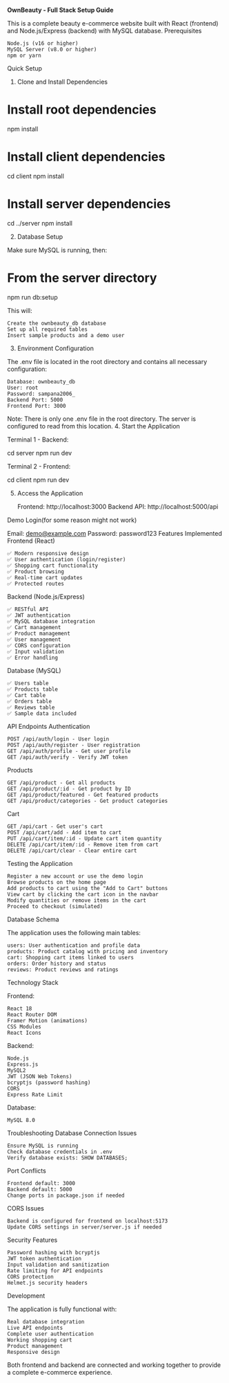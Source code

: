 **OwnBeauty - Full Stack Setup Guide**

This is a complete beauty e-commerce website built with React (frontend) and Node.js/Express (backend) with MySQL database.
Prerequisites

    Node.js (v16 or higher)
    MySQL Server (v8.0 or higher)
    npm or yarn

Quick Setup
1. Clone and Install Dependencies

# Install root dependencies
npm install

# Install client dependencies
cd client
npm install

# Install server dependencies
cd ../server
npm install

2. Database Setup

Make sure MySQL is running, then:

# From the server directory
npm run db:setup

This will:

    Create the ownbeauty_db database
    Set up all required tables
    Insert sample products and a demo user

3. Environment Configuration

The .env file is located in the root directory and contains all necessary configuration:

    Database: ownbeauty_db
    User: root
    Password: sampana2006_
    Backend Port: 5000
    Frontend Port: 3000

Note: There is only one .env file in the root directory. The server is configured to read from this location.
4. Start the Application

Terminal 1 - Backend:

cd server
npm run dev

Terminal 2 - Frontend:

cd client
npm run dev

5. Access the Application

    Frontend: http://localhost:3000
    Backend API: http://localhost:5000/api

Demo Login(for some reason might not work)

Email: demo@example.com
Password: password123
Features Implemented
Frontend (React)

    ✅ Modern responsive design
    ✅ User authentication (login/register)
    ✅ Shopping cart functionality
    ✅ Product browsing
    ✅ Real-time cart updates
    ✅ Protected routes

Backend (Node.js/Express)

    ✅ RESTful API
    ✅ JWT authentication
    ✅ MySQL database integration
    ✅ Cart management
    ✅ Product management
    ✅ User management
    ✅ CORS configuration
    ✅ Input validation
    ✅ Error handling

Database (MySQL)

    ✅ Users table
    ✅ Products table
    ✅ Cart table
    ✅ Orders table
    ✅ Reviews table
    ✅ Sample data included

API Endpoints
Authentication

    POST /api/auth/login - User login
    POST /api/auth/register - User registration
    GET /api/auth/profile - Get user profile
    GET /api/auth/verify - Verify JWT token

Products

    GET /api/product - Get all products
    GET /api/product/:id - Get product by ID
    GET /api/product/featured - Get featured products
    GET /api/product/categories - Get product categories

Cart

    GET /api/cart - Get user's cart
    POST /api/cart/add - Add item to cart
    PUT /api/cart/item/:id - Update cart item quantity
    DELETE /api/cart/item/:id - Remove item from cart
    DELETE /api/cart/clear - Clear entire cart

Testing the Application

    Register a new account or use the demo login
    Browse products on the home page
    Add products to cart using the "Add to Cart" buttons
    View cart by clicking the cart icon in the navbar
    Modify quantities or remove items in the cart
    Proceed to checkout (simulated)

Database Schema

The application uses the following main tables:

    users: User authentication and profile data
    products: Product catalog with pricing and inventory
    cart: Shopping cart items linked to users
    orders: Order history and status
    reviews: Product reviews and ratings

Technology Stack

Frontend:

    React 18
    React Router DOM
    Framer Motion (animations)
    CSS Modules
    React Icons

Backend:

    Node.js
    Express.js
    MySQL2
    JWT (JSON Web Tokens)
    bcryptjs (password hashing)
    CORS
    Express Rate Limit

Database:

    MySQL 8.0

Troubleshooting
Database Connection Issues

    Ensure MySQL is running
    Check database credentials in .env
    Verify database exists: SHOW DATABASES;

Port Conflicts

    Frontend default: 3000
    Backend default: 5000
    Change ports in package.json if needed

CORS Issues

    Backend is configured for frontend on localhost:5173
    Update CORS settings in server/server.js if needed

Security Features

    Password hashing with bcryptjs
    JWT token authentication
    Input validation and sanitization
    Rate limiting for API endpoints
    CORS protection
    Helmet.js security headers

Development

The application is fully functional with:

    Real database integration
    Live API endpoints
    Complete user authentication
    Working shopping cart
    Product management
    Responsive design

Both frontend and backend are connected and working together to provide a complete e-commerce experience.
